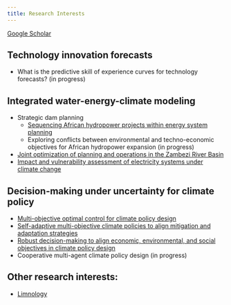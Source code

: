 ```yaml
---
title: Research Interests
---
```


<a href="https://scholar.google.com/citations?user=-8pdFX0AAAAJ&hl=en"> Google Scholar </a>


## Technology innovation forecasts

- What is the predictive skill of experience curves for technology forecasts? (in progress)

## Integrated water-energy-climate modeling

- Strategic dam planning
  + <a href="https://www.science.org/doi/10.1126/science.adf5848"> Sequencing African hydropower projects within energy system planning</a>
  + Exploring conflicts between environmental and techno-economic objectives for African hydropower expansion (in progress)
- <a href="https://agupubs.onlinelibrary.wiley.com/doi/10.1029/2022EF003186"> Joint optimization of planning and operations in the Zambezi River Basin</a>
- <a href="https://iopscience.iop.org/article/10.1088/1748-9326/ac243f"> Impact and vulnerability assessment of electricity systems under climate change</a>

## Decision-making under uncertainty for climate policy


- <a href="https://doi.org/10.1016/j.ifacol.2020.12.786"> Multi-objective optimal control for climate policy design</a>
- <a href="https://agupubs.onlinelibrary.wiley.com/doi/10.1029/2022EF002767"> Self-adaptive multi-objective climate policies to align mitigation and adaptation strategies </a>
- <a href="https://iopscience.iop.org/article/10.1088/1748-9326/ac843b"> Robust decision-making to align economic, environmental, and social objectives in climate policy design</a>
- Cooperative multi-agent climate policy design (in progress)

## Other research interests:
- <a href="angelo-carlino.github.io/otherExp.html"> Limnology</a>

